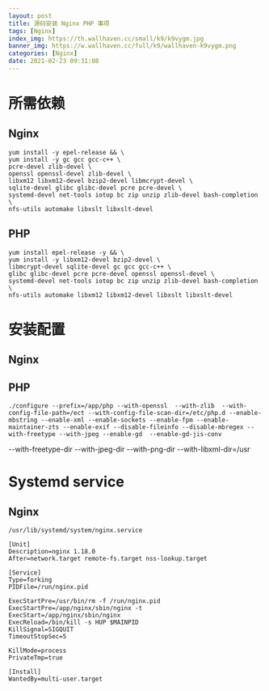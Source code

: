 ```yaml
---
layout: post
title: 源码安装 Nginx PHP 事项
tags: [Nginx]
index_img: https://th.wallhaven.cc/small/k9/k9vygm.jpg
banner_img: https://w.wallhaven.cc/full/k9/wallhaven-k9vygm.png
categories: [Nginx]
date: 2021-02-23 09:31:08
---
```


# 所需依赖

## Nginx

```shell
yum install -y epel-release && \
yum install -y gc gcc gcc-c++ \
pcre-devel zlib-devel \
openssl openssl-devel zlib-devel \
libxm12 libxm12-devel bzip2-devel libmcrypt-devel \
sqlite-devel glibc glibc-devel pcre pcre-devel \
systemd-devel net-tools iotop bc zip unzip zlib-devel bash-completion \
nfs-utils automake libxslt libxslt-devel
```

## PHP

```shell
yum install epel-release -y && \
yum install -y libxm12-devel bzip2-devel \
libmcrypt-devel sqlite-devel gc gcc gcc-c++ \
glibc glibc-devel pcre pcre-devel openssl openssl-devel \
systemd-devel net-tools iotop bc zip unzip zlib-devel bash-completion \
nfs-utils automake libxm12 libxm12-devel libxslt libxslt-devel
```

# 安装配置

## Nginx




## PHP

```shell
./configure --prefix=/app/php --with-openssl  --with-zlib  --with-config-file-path=/ect --with-config-file-scan-dir=/etc/php.d --enable-mbstring --enable-xml --enable-sockets --enable-fpm --enable-maintainer-zts --enable-exif --disable-fileinfo --disable-mbregex --with-freetype --with-jpeg --enable-gd  --enable-gd-jis-conv
```
--with-freetype-dir --with-jpeg-dir --with-png-dir --with-libxml-dir=/usr

# Systemd service

## Nginx

`/usr/lib/systemd/system/nginx.service`

```
[Unit]
Description=nginx 1.18.0
After=network.target remote-fs.target nss-lookup.target

[Service]
Type=forking
PIDFile=/run/nginx.pid

ExecStartPre=/usr/bin/rm -f /run/nginx.pid
ExecStartPre=/app/nginx/sbin/nginx -t
ExecStart=/app/nginx/sbin/nginx
ExecReload=/bin/kill -s HUP $MAINPID
KillSignal=SIGQUIT
TimeoutStopSec=5

KillMode=process
PrivateTmp=true

[Install]
WantedBy=multi-user.target
```